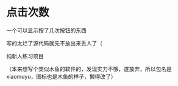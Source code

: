 # 点击次数
一个可以显示按了几次按钮的东西

写的太烂了源代码就先不放出来丢人了（

纯新人练习项目

（本来想写个类似木鱼的软件的，发现实力不够，遂放弃，所以包名是xiaomuyu，图标也是木鱼的样子，懒得改了）
